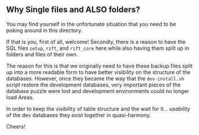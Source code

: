 ## Why Single files and ALSO folders?

You may find yourself in the unfortunate situation that you need to be poking around in this directory. 

If that is you, first of all, welcome! Secondly, there is a reason to have the SQL files `setup`, `rift`, and `rift_core` here while also having them split up in folders and files of their own.

The reason for this is that we originally need to have these backup files split up into a more readable form to have better visibility on the structure of the databases. However, once they became the way that the `dev-install.sh` script restore the development databases, very important pieces of the database puzzle were lost and development environments could no longer load Areas.

In order to keep the visibility of table structure and the wait for it... _usability_ of the dev databases they exist together in quasi-harmony.

Cheers!